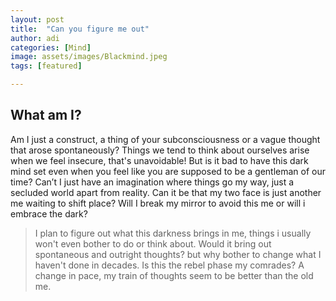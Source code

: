 ```yaml
---
layout: post
title:  "Can you figure me out"
author: adi
categories: [Mind]
image: assets/images/Blackmind.jpeg
tags: [featured]

---
```

<h2>What am I?</h2>

Am I just a construct, a thing of your subconsciousness or a vague thought that arose spontaneously?
Things we tend to think about ourselves arise when we feel insecure, that's unavoidable!
But is it bad to have this dark mind set even when you feel like you are supposed to be a gentleman of our time? Can’t I just have an imagination where things go my way, just a secluded world apart from reality. Can it be that my two face is just another me waiting to shift place? Will I break my mirror to avoid this me or will i embrace the dark?

>I plan to figure out what this darkness brings in me, things i usually won't even bother to do or think about. Would it bring out spontaneous and outright thoughts? but why bother to change what I haven't done in decades. Is this the rebel phase my comrades? A change in pace, my train of thoughts seem to be better than the old me.



